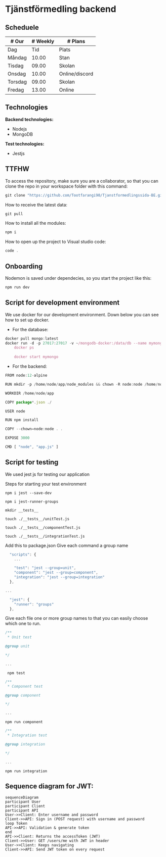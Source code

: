# Tjänstförmedling backend



## Scheduele 

| # Our   |      # Weekly      |  # Plans |
|----------|-------------|------|
| Dag |  Tid | Plats |
| Måndag |    10.00   |   Stan |
| Tisdag |    09.00   |   Skolan |
| Onsdag |    10.00   |   Online/discord |
| Torsdag |   09.00   |   Skolan |
| Fredag |    13.00   |   Online |



## Technologies

**Backend technologies:**
+ Nodejs
+ MongoDB

**Test technologies:**
+ Jestjs




## TTFHW

To access the repository, make sure you are a collaborator, so that you can clone the repo in your workspace folder with this command:

```javascript
git clone "https://github.com/Tootfarangi90/Tjanstformedlingssida-BE.git"
```

How to receive the latest data:

```javascript
git pull
```

How to install all the modules:

```javascript
npm i
```

How to open up the project to Visual studio code: 

```javascript
code .
```



## Onboarding

Nodemon is saved under dependecies, so you start the project like this:

```javascript
npm run dev
```



## Script for development environment

We use docker for our development environment. Down below you can see how to set up docker.


+ For the database:

```javascript
docker pull mongo:latest
docker run -d -p 27017:27017 -v ~/mongodb-docker:/data/db --name mymongo mongo:4.4-rc
    docker ps
    
    docker start mymongo
```

+ For the backend:

```javascript
FROM node:12-alpine

RUN mkdir -p /home/node/app/node_modules && chown -R node:node /home/node/app

WORKDIR /home/node/app

COPY package*.json ./

USER node

RUN npm install

COPY --chown=node:node . .

EXPOSE 3000

CMD [ "node", "app.js" ]
```

## Script for testing

We used jest js for testing our application

Steps for starting your test environment

```console
npm i jest --save-dev

npm i jest-runner-groups

mkdir __tests__

touch ./__tests__/unitTest.js

touch ./__tests__/componentTest.js

touch ./__tests__/integrationTest.js

```

Add this to package.json
Give each command a group name

```javascript
  "scripts": {
    ...

    "test": "jest --group=unit",
    "component": "jest --group=component",
    "integration": "jest --group=integration"
  },

...

```

```javascript
  "jest": {
    "runner": "groups"
  },

```


Give each file one or more group names to that you can easily choose which one to run.

```javascript
/**
 * Unit test

@group unit

*/

...

```

```console
 npm test
```

```javascript
/**
 * Component test

@group component

*/

...

```

```console
npm run component
```

```javascript
/**
 * Integration test

@group integration

*/

...

```

```console
npm run integration
```




## Sequence diagram for JWT:

```mermaid
sequenceDiagram
participant User
participant Client
participant API
User->>Client: Enter username and password
Client->>API: Sign in (POST request) with username and password
loop Token
API->>API: Validation & generate token
end
API->>Client: Returns the accessToken (JWT)
Client->>User: GET /users/me with JWT in header
User->>Client: Keeps navigating
Client->>API: Send JWT token on every request
```


